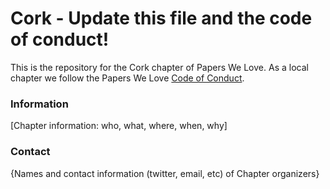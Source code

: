 # Cork - Update this file and the code of conduct!

This is the repository for the Cork chapter of Papers We Love. As a local chapter we follow the Papers We Love [Code of Conduct](https://github.com/papers-we-love/cork/blob/master/code-of-conduct.md).

### Information

[Chapter information: who, what, where, when, why]

### Contact

{Names and contact information (twitter, email, etc) of Chapter organizers}
